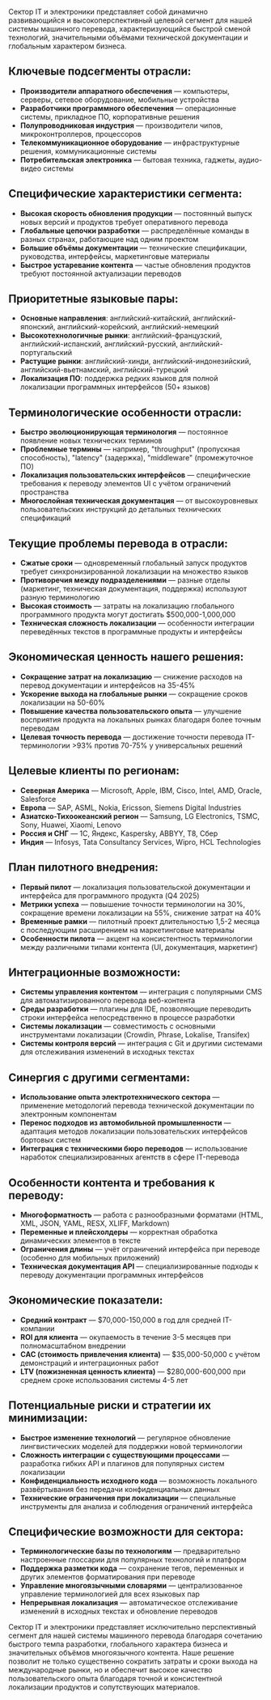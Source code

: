 Сектор IT и электроники представляет собой динамично развивающийся и высокоперспективный целевой сегмент для нашей системы машинного перевода, характеризующийся быстрой сменой технологий, значительными объёмами технической документации и глобальным характером бизнеса.

## Ключевые подсегменты отрасли:

- **Производители аппаратного обеспечения** — компьютеры, серверы, сетевое оборудование, мобильные устройства
- **Разработчики программного обеспечения** — операционные системы, прикладное ПО, корпоративные решения
- **Полупроводниковая индустрия** — производители чипов, микроконтроллеров, процессоров
- **Телекоммуникационное оборудование** — инфраструктурные решения, коммуникационные системы
- **Потребительская электроника** — бытовая техника, гаджеты, аудио-видео системы

## Специфические характеристики сегмента:

- **Высокая скорость обновления продукции** — постоянный выпуск новых версий и продуктов требует оперативного перевода
- **Глобальные цепочки разработки** — распределённые команды в разных странах, работающие над одним проектом
- **Большие объёмы документации** — технические спецификации, руководства, интерфейсы, маркетинговые материалы
- **Быстрое устаревание контента** — частые обновления продуктов требуют постоянной актуализации переводов

## Приоритетные языковые пары:

- **Основные направления**: английский-китайский, английский-японский, английский-корейский, английский-немецкий
- **Высокотехнологичные рынки**: английский-французский, английский-испанский, английский-русский, английский-португальский
- **Растущие рынки**: английский-хинди, английский-индонезийский, английский-вьетнамский, английский-турецкий
- **Локализация ПО**: поддержка редких языков для полной локализации программных интерфейсов (50+ языков)

## Терминологические особенности отрасли:

- **Быстро эволюционирующая терминология** — постоянное появление новых технических терминов
- **Проблемные термины** — например, "throughput" (пропускная способность), "latency" (задержка), "middleware" (промежуточное ПО)
- **Локализация пользовательских интерфейсов** — специфические требования к переводу элементов UI с учётом ограничений пространства
- **Многослойная техническая документация** — от высокоуровневых пользовательских инструкций до детальных технических спецификаций

## Текущие проблемы перевода в отрасли:

- **Сжатые сроки** — одновременный глобальный запуск продуктов требует синхронизированной локализации на множество языков
- **Противоречия между подразделениями** — разные отделы (маркетинг, техническая документация, поддержка) используют разную терминологию
- **Высокая стоимость** — затраты на локализацию глобального программного продукта могут достигать $500,000-1,000,000
- **Техническая сложность локализации** — особенности интеграции переведённых текстов в программные продукты и интерфейсы

## Экономическая ценность нашего решения:

- **Сокращение затрат на локализацию** — снижение расходов на перевод документации и интерфейсов на 35-45%
- **Ускорение выхода на глобальные рынки** — сокращение сроков локализации на 50-60%
- **Повышение качества пользовательского опыта** — улучшение восприятия продукта на локальных рынках благодаря более точным переводам
- **Целевая точность перевода** — достижение точности перевода IT-терминологии >93% против 70-75% у универсальных решений

## Целевые клиенты по регионам:

- **Северная Америка** — Microsoft, Apple, IBM, Cisco, Intel, AMD, Oracle, Salesforce
- **Европа** — SAP, ASML, Nokia, Ericsson, Siemens Digital Industries
- **Азиатско-Тихоокеанский регион** — Samsung, LG Electronics, TSMC, Sony, Huawei, Xiaomi, Lenovo
- **Россия и СНГ** — 1С, Яндекс, Kaspersky, ABBYY, Т8, Сбер
- **Индия** — Infosys, Tata Consultancy Services, Wipro, HCL Technologies

## План пилотного внедрения:

- **Первый пилот** — локализация пользовательской документации и интерфейса для программного продукта (Q4 2025)
- **Метрики успеха** — повышение точности терминологии на 30%, сокращение времени локализации на 55%, снижение затрат на 40%
- **Временные рамки** — пилотный проект длительностью 1,5-2 месяца с последующим расширением на маркетинговые материалы
- **Особенности пилота** — акцент на консистентность терминологии между различными типами контента (UI, документация, маркетинг)

## Интеграционные возможности:

- **Системы управления контентом** — интеграция с популярными CMS для автоматизированного перевода веб-контента
- **Среды разработки** — плагины для IDE, позволяющие переводить строки интерфейса непосредственно в процессе разработки
- **Системы локализации** — совместимость с основными инструментами локализации (Crowdin, Phrase, Lokalise, Transifex)
- **Системы контроля версий** — интеграция с Git и другими системами для отслеживания изменений в исходных текстах

## Синергия с другими сегментами:

- **Использование опыта электротехнического сектора** — применение методологий перевода технической документации по электронным компонентам
- **Перенос подходов из автомобильной промышленности** — адаптация методов локализации пользовательских интерфейсов бортовых систем
- **Интеграция с техническими бюро переводов** — использование наработок специализированных агентств в сфере IT-перевода

## Особенности контента и требования к переводу:

- **Многоформатность** — работа с разнообразными форматами (HTML, XML, JSON, YAML, RESX, XLIFF, Markdown)
- **Переменные и плейсхолдеры** — корректная обработка динамических элементов в тексте
- **Ограничения длины** — учёт ограничений интерфейса при переводе (особенно для мобильных приложений)
- **Техническая документация API** — специализированные подходы к переводу документации программных интерфейсов

## Экономические показатели:

- **Средний контракт** — $70,000-150,000 в год для средней IT-компании
- **ROI для клиента** — окупаемость в течение 3-5 месяцев при полномасштабном внедрении
- **CAC (стоимость привлечения клиента)** — $35,000-50,000 с учётом демонстраций и интеграционных работ
- **LTV (пожизненная ценность клиента)** — $280,000-600,000 при среднем сроке использования системы 4-5 лет

## Потенциальные риски и стратегии их минимизации:

- **Быстрое изменение технологий** — регулярное обновление лингвистических моделей для поддержки новой терминологии
- **Сложность интеграции с существующими процессами** — разработка гибких API и плагинов для популярных систем локализации
- **Конфиденциальность исходного кода** — возможность локального развёртывания без передачи конфиденциальных данных
- **Технические ограничения при локализации** — специальные инструменты для анализа и соблюдения ограничений интерфейса

## Специфические возможности для сектора:

- **Терминологические базы по технологиям** — предварительно настроенные глоссарии для популярных технологий и платформ
- **Поддержка разметки кода** — сохранение тегов, переменных и других элементов форматирования при переводе
- **Управление многоязычными словарями** — централизованное управление терминологией для всех языковых пар
- **Непрерывная локализация** — автоматическое отслеживание изменений в исходных текстах и обновление переводов

Сектор IT и электроники представляет исключительно перспективный сегмент для нашей системы машинного перевода благодаря сочетанию быстрого темпа разработки, глобального характера бизнеса и значительных объёмов многоязычного контента. Наше решение позволит не только существенно сократить затраты и сроки выхода на международные рынки, но и обеспечит высокое качество пользовательского опыта благодаря точной и консистентной локализации продуктов и сопутствующих материалов.